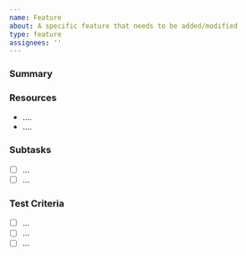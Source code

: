 ```yaml
---
name: Feature
about: A specific feature that needs to be added/modified
type: feature
assignees: ''
---
```


### Summary
<!-- A *very brief* description of what the player will be able to do once this is complete. -->

### Resources
<!--- *Add links to related issues, PRs, feature documentation, etc.* --->
- ....
- ....

### Subtasks
<!--- *Known subtasks (that are significant enough to be worth noting up front, but not big enough to be their own issue* --->
* [ ] ...
* [ ] ...

### Test Criteria
<!--- *Specific tests to run (beyond any in the general project doc)* --->
* [ ] ...
* [ ] ...
* [ ] ...
